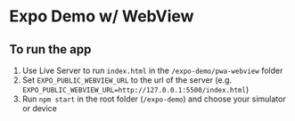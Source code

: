 # Expo Demo w/ WebView

## To run the app

1. Use Live Server to run `index.html` in the `/expo-demo/pwa-webview` folder
2. Set `EXPO_PUBLIC_WEBVIEW_URL` to the url of the server (e.g. `EXPO_PUBLIC_WEBVIEW_URL=http://127.0.0.1:5500/index.html`)
3. Run `npm start` in the root folder (`/expo-demo`) and choose your simulator or device
